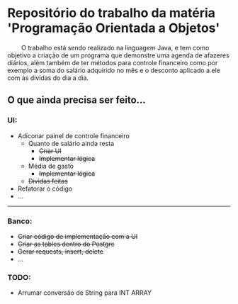 # Repositório do trabalho da matéria 'Programação Orientada a Objetos'

&nbsp;&nbsp;&nbsp;&nbsp;&nbsp;&nbsp;&nbsp;&nbsp;O trabalho está sendo realizado na linguagem Java, e tem como objetivo a criação de um programa que demonstre uma agenda de afazeres diários, além também de ter métodos para controle financeiro como por exemplo a soma do salário adquirido no mês e o desconto aplicado a ele com as dividas do dia a dia.

## O que ainda precisa ser feito...
### UI:
  - Adiconar painel de controle financeiro
      * Quanto de salário ainda resta
          - ~~Criar UI~~
          - ~~Implementar lógica~~
      * Média de gasto
          - ~~Implementar lógica~~
      * ~~Dividas feitas~~
  - Refatorar o código
  - ...

---

### Banco:
  - ~~Criar código de implementação com a UI~~
  - ~~Criar as tables dentro do Postgre~~
  - ~~Gerar requests, insert, delete~~ 
  - ...
### TODO:
  - Arrumar conversão de String para INT ARRAY 
